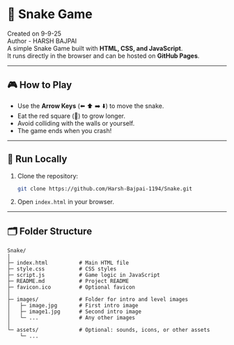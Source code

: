 # 🐍 Snake Game

Created on 9-9-25  
Author - HARSH BAJPAI  
A simple Snake Game built with **HTML, CSS, and JavaScript**.  
It runs directly in the browser and can be hosted on **GitHub Pages**.

---

## 🎮 How to Play
- Use the **Arrow Keys** (⬅️ ⬆️ ➡️ ⬇️) to move the snake.
- Eat the red square (🍎) to grow longer.
- Avoid colliding with the walls or yourself. 
- The game ends when you crash!

---

## 🚀 Run Locally
1. Clone the repository:
   ```bash
   git clone https://github.com/Harsh-Bajpai-1194/Snake.git
   ```
2. Open `index.html` in your browser.

---

## 🗂 Folder Structure

```
Snake/
│
├─ index.html          # Main HTML file
├─ style.css           # CSS styles
├─ script.js           # Game logic in JavaScript
├─ README.md           # Project README
├─ favicon.ico         # Optional favicon
│
├─ images/             # Folder for intro and level images
│   ├─ image.jpg       # First intro image
│   ├─ image1.jpg      # Second intro image
│   └─ ...             # Any other images
│
└─ assets/             # Optional: sounds, icons, or other assets
    └─ ...
```
